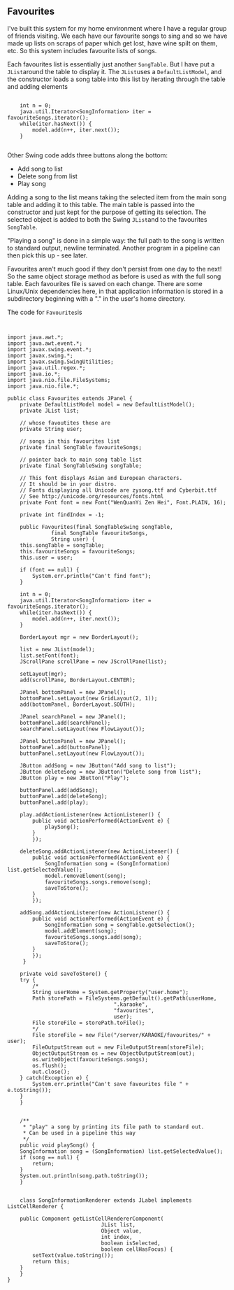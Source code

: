 
##  Favourites 


I've built this system for my home environment where I have
      a regular group of friends visiting. We each have our
      favourite songs to sing and so we have made up lists
      on scraps of paper which get lost, have wine spilt on them, etc.
      So this system includes favourite lists of songs.


Each favourites list is essentially just another `SongTable`. But I have put a `JList`around the table to display it. The `JList`uses a `DefaultListModel`, and
      the constructor loads a song table into this list
      by iterating through the table and adding elements

```

	int n = 0;
	java.util.Iterator<SongInformation> iter = favouriteSongs.iterator();
	while(iter.hasNext()) {
	    model.add(n++, iter.next());
	}
      
```


Other Swing code adds three buttons along the bottom:

+ Add song to list
+ Delete song from list
+ Play song

Adding a song to the list means taking the selected item
      from the main song table and adding it to this table.
      The main table is passed into the constructor and just
      kept for the purpose of getting its selection. The
      selected object is added to both the Swing `JList`and to the favourites `SongTable`.


"Playing a song" is done in a simple way: the full path
      to the song is written to standard output, newline
      terminated. Another program in a pipeline can then pick
      this up - see later.


Favourites aren't much good if they don't persist from one
      day to the next! So the same object storage method as before is used 
      as with the full song table. Each favourites file is saved on each
      change. There are some Linux/Unix dependencies here, in that
      application information is stored in a subdirectory
      beginning with a "." in the user's home directory.


The code for `Favourites`is

```


import java.awt.*;
import java.awt.event.*;
import javax.swing.event.*;
import javax.swing.*;
import javax.swing.SwingUtilities;
import java.util.regex.*;
import java.io.*;
import java.nio.file.FileSystems;
import java.nio.file.*;

public class Favourites extends JPanel {
    private DefaultListModel model = new DefaultListModel();
    private JList list;

    // whose favoutites these are
    private String user;

    // songs in this favourites list
    private final SongTable favouriteSongs;

    // pointer back to main song table list
    private final SongTableSwing songTable;

    // This font displays Asian and European characters.
    // It should be in your distro.
    // Fonts displaying all Unicode are zysong.ttf and Cyberbit.ttf
    // See http://unicode.org/resources/fonts.html
    private Font font = new Font("WenQuanYi Zen Hei", Font.PLAIN, 16);
    
    private int findIndex = -1;

    public Favourites(final SongTableSwing songTable, 
		      final SongTable favouriteSongs, 
		      String user) {
	this.songTable = songTable;
	this.favouriteSongs = favouriteSongs;
	this.user = user;

	if (font == null) {
	    System.err.println("Can't find font");
	}
		
	int n = 0;
	java.util.Iterator<SongInformation> iter = favouriteSongs.iterator();
	while(iter.hasNext()) {
	    model.add(n++, iter.next());
	}

	BorderLayout mgr = new BorderLayout();
 
	list = new JList(model);
	list.setFont(font);
	JScrollPane scrollPane = new JScrollPane(list);

	setLayout(mgr);
	add(scrollPane, BorderLayout.CENTER);

	JPanel bottomPanel = new JPanel();
	bottomPanel.setLayout(new GridLayout(2, 1));
	add(bottomPanel, BorderLayout.SOUTH);

	JPanel searchPanel = new JPanel();
	bottomPanel.add(searchPanel);
	searchPanel.setLayout(new FlowLayout());

	JPanel buttonPanel = new JPanel();
	bottomPanel.add(buttonPanel);
	buttonPanel.setLayout(new FlowLayout());

	JButton addSong = new JButton("Add song to list");
	JButton deleteSong = new JButton("Delete song from list");
	JButton play = new JButton("Play");

	buttonPanel.add(addSong);
	buttonPanel.add(deleteSong);
	buttonPanel.add(play);

	play.addActionListener(new ActionListener() {
		public void actionPerformed(ActionEvent e) {
		    playSong();
		}
	    });

	deleteSong.addActionListener(new ActionListener() {
		public void actionPerformed(ActionEvent e) {
		    SongInformation song = (SongInformation) list.getSelectedValue();
		    model.removeElement(song);
		    favouriteSongs.songs.remove(song);
		    saveToStore();
		}
	    });

	addSong.addActionListener(new ActionListener() {
		public void actionPerformed(ActionEvent e) {
		    SongInformation song = songTable.getSelection();
		    model.addElement(song);
		    favouriteSongs.songs.add(song);
		    saveToStore();
		}
	    });
     }

    private void saveToStore() {
	try {
	    /*
	    String userHome = System.getProperty("user.home");
	    Path storePath = FileSystems.getDefault().getPath(userHome, 
							      ".karaoke",
							      "favourites",
							      user);
	    File storeFile = storePath.toFile();
	    */
	    File storeFile = new File("/server/KARAOKE/favourites/" + user);
	    FileOutputStream out = new FileOutputStream(storeFile); 
	    ObjectOutputStream os = new ObjectOutputStream(out);
	    os.writeObject(favouriteSongs.songs); 
	    os.flush(); 
	    out.close();
	} catch(Exception e) {
	    System.err.println("Can't save favourites file " + e.toString());
	}
    }


    /**
     * "play" a song by printing its file path to standard out.
     * Can be used in a pipeline this way
     */
    public void playSong() {
	SongInformation song = (SongInformation) list.getSelectedValue();
	if (song == null) {
	    return;
	}
	System.out.println(song.path.toString());
    }


    class SongInformationRenderer extends JLabel implements ListCellRenderer {

	public Component getListCellRendererComponent(
						      JList list,
						      Object value,
						      int index,
						      boolean isSelected,
						      boolean cellHasFocus) {
	    setText(value.toString());
	    return this;
	}
    }
}

      
```
